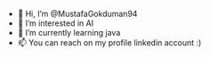- 👋 Hi, I’m @MustafaGokduman94
- 👀 I’m interested in AI
- 🌱 I’m currently learning java
- 📫 You can reach on my profile linkedin account :)

